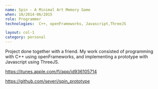 ```yaml
---
name: Spin - A Minimal Art Memory Game
when: 10/2014-06/2015
role: Programmer
technologies:  C++, openFrameworks, Javascript,ThreeJS

layout: col-1
category: personal
---
```


Project done together with a friend. My work consisted of programming with C++ using openFrameworks, and implementing a prototype with Javascript using ThreeJS.

<https://itunes.apple.com/fi/app/id936105714>

<https://github.com/severi/spin_prototype>
